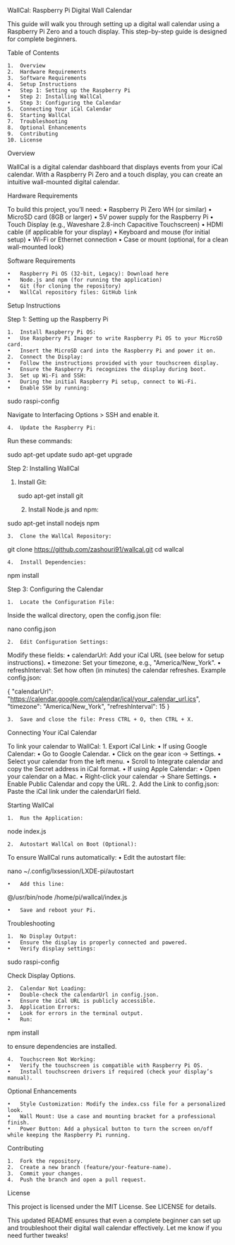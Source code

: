 WallCal: Raspberry Pi Digital Wall Calendar

This guide will walk you through setting up a digital wall calendar using a Raspberry Pi Zero and a touch display. This step-by-step guide is designed for complete beginners.

Table of Contents

	1.	Overview
	2.	Hardware Requirements
	3.	Software Requirements
	4.	Setup Instructions
	•	Step 1: Setting up the Raspberry Pi
	•	Step 2: Installing WallCal
	•	Step 3: Configuring the Calendar
	5.	Connecting Your iCal Calendar
	6.	Starting WallCal
	7.	Troubleshooting
	8.	Optional Enhancements
	9.	Contributing
	10.	License

Overview

WallCal is a digital calendar dashboard that displays events from your iCal calendar. With a Raspberry Pi Zero and a touch display, you can create an intuitive wall-mounted digital calendar.

Hardware Requirements

To build this project, you’ll need:
	•	Raspberry Pi Zero WH (or similar)
	•	MicroSD card (8GB or larger)
	•	5V power supply for the Raspberry Pi
	•	Touch Display (e.g., Waveshare 2.8-inch Capacitive Touchscreen)
	•	HDMI cable (if applicable for your display)
	•	Keyboard and mouse (for initial setup)
	•	Wi-Fi or Ethernet connection
	•	Case or mount (optional, for a clean wall-mounted look)

Software Requirements

	•	Raspberry Pi OS (32-bit, Legacy): Download here
	•	Node.js and npm (for running the application)
	•	Git (for cloning the repository)
	•	WallCal repository files: GitHub link

Setup Instructions

Step 1: Setting up the Raspberry Pi

	1.	Install Raspberry Pi OS:
	•	Use Raspberry Pi Imager to write Raspberry Pi OS to your MicroSD card.
	•	Insert the MicroSD card into the Raspberry Pi and power it on.
	2.	Connect the Display:
	•	Follow the instructions provided with your touchscreen display.
	•	Ensure the Raspberry Pi recognizes the display during boot.
	3.	Set up Wi-Fi and SSH:
	•	During the initial Raspberry Pi setup, connect to Wi-Fi.
	•	Enable SSH by running:

sudo raspi-config

Navigate to Interfacing Options > SSH and enable it.

	4.	Update the Raspberry Pi:
Run these commands:

sudo apt-get update
sudo apt-get upgrade

Step 2: Installing WallCal

1. Install Git:

	sudo apt-get install git


	2.	Install Node.js and npm:

sudo apt-get install nodejs npm


	3.	Clone the WallCal Repository:

git clone https://github.com/zashouri91/wallcal.git
cd wallcal


	4.	Install Dependencies:

npm install

Step 3: Configuring the Calendar

	1.	Locate the Configuration File:
Inside the wallcal directory, open the config.json file:

nano config.json


	2.	Edit Configuration Settings:
Modify these fields:
	•	calendarUrl: Add your iCal URL (see below for setup instructions).
	•	timezone: Set your timezone, e.g., "America/New_York".
	•	refreshInterval: Set how often (in minutes) the calendar refreshes.
Example config.json:

{
  "calendarUrl": "https://calendar.google.com/calendar/ical/your_calendar_url.ics",
  "timezone": "America/New_York",
  "refreshInterval": 15
}


	3.	Save and close the file: Press CTRL + O, then CTRL + X.

Connecting Your iCal Calendar

To link your calendar to WallCal:
	1.	Export iCal Link:
	•	If using Google Calendar:
	•	Go to Google Calendar.
	•	Click on the gear icon → Settings.
	•	Select your calendar from the left menu.
	•	Scroll to Integrate calendar and copy the Secret address in iCal format.
	•	If using Apple Calendar:
	•	Open your calendar on a Mac.
	•	Right-click your calendar → Share Settings.
	•	Enable Public Calendar and copy the URL.
	2.	Add the Link to config.json:
Paste the iCal link under the calendarUrl field.

Starting WallCal

	1.	Run the Application:

node index.js


	2.	Autostart WallCal on Boot (Optional):
To ensure WallCal runs automatically:
	•	Edit the autostart file:

nano ~/.config/lxsession/LXDE-pi/autostart


	•	Add this line:

@/usr/bin/node /home/pi/wallcal/index.js


	•	Save and reboot your Pi.

Troubleshooting

	1.	No Display Output:
	•	Ensure the display is properly connected and powered.
	•	Verify display settings:

sudo raspi-config

Check Display Options.

	2.	Calendar Not Loading:
	•	Double-check the calendarUrl in config.json.
	•	Ensure the iCal URL is publicly accessible.
	3.	Application Errors:
	•	Look for errors in the terminal output.
	•	Run:

npm install

to ensure dependencies are installed.

	4.	Touchscreen Not Working:
	•	Verify the touchscreen is compatible with Raspberry Pi OS.
	•	Install touchscreen drivers if required (check your display’s manual).

Optional Enhancements

	•	Style Customization: Modify the index.css file for a personalized look.
	•	Wall Mount: Use a case and mounting bracket for a professional finish.
	•	Power Button: Add a physical button to turn the screen on/off while keeping the Raspberry Pi running.

Contributing

	1.	Fork the repository.
	2.	Create a new branch (feature/your-feature-name).
	3.	Commit your changes.
	4.	Push the branch and open a pull request.

License

This project is licensed under the MIT License. See LICENSE for details.

This updated README ensures that even a complete beginner can set up and troubleshoot their digital wall calendar effectively. Let me know if you need further tweaks!
